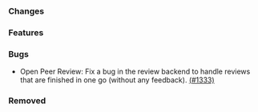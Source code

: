 ### Changes

### Features

### Bugs
- Open Peer Review: Fix a bug in the review backend to handle reviews that are finished in one go (without any feedback). [(#1333)](https://github.com/OpenEnergyPlatform/oeplatform/pull/1333)

### Removed
